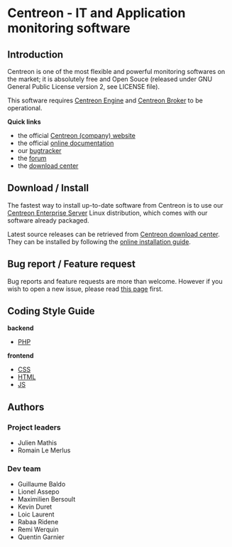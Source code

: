 # Centreon - IT and Application monitoring software

## Introduction

Centreon is one of the most flexible and powerful monitoring softwares
on the market; it is absolutely free and Open Souce (released under GNU
General Public License version 2, see LICENSE file).

This software requires [Centreon Engine](https://github.com/centreon/centreon-engine)
and [Centreon Broker](https://github.com/centreon/centreon-broker) to be
operational.

**Quick links**
* the official [Centreon (company) website](https://www.centreon.com)
* the official [online documentation](https://documentation.centreon.com)
* our [bugtracker](https://github.com/centreon/centreon/issues)
* the [forum](http://forum.centreon.com)
* the [download center](https://download.centreon.com)

## Download / Install

The fastest way to install up-to-date software from Centreon is to use
our [Centreon Enterprise Server](https://www.centreon.com/en/products/centreon-enterprise-server/)
Linux distribution, which comes with our software already packaged.

Latest source releases can be retrieved from [Centreon download center](https://download.centreon.com).
They can be installed by following the [online installation guide](https://documentation.centreon.com/docs/centreon/en/latest/installation/from_sources.html).

## Bug report / Feature request

Bug reports and feature requests are more than welcome. However if you
wish to open a new issue, please read [this page](project/creating-issue.md)
first.

## Coding Style Guide

**backend** 
* [PHP](https://github.com/centreon/centreon/tree/2.8.x/doc/coding-style/php)

**frontend** 
* [CSS](https://github.com/centreon/centreon/tree/2.8.x/doc/coding-style/css)
* [HTML](https://github.com/centreon/centreon/tree/2.8.x/doc/coding-style/html)
* [JS](https://github.com/centreon/centreon/tree/2.8.x/doc/coding-style/js)

## Authors

### Project leaders
* Julien Mathis
* Romain Le Merlus

### Dev team
* Guillaume Baldo
* Lionel Assepo
* Maximilien Bersoult
* Kevin Duret
* Loic Laurent
* Rabaa Ridene
* Remi Werquin
* Quentin Garnier



























